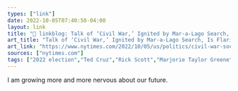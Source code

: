 ```yaml
---
types: ["link"]
date: 2022-10-05T07:40:50-04:00
layout: link
title: "🔗 linkblog: Talk of ‘Civil War,’ Ignited by Mar-a-Lago Search, Is Flaring Online - The New York Times'"
art_title: "Talk of ‘Civil War,’ Ignited by Mar-a-Lago Search, Is Flaring Online - The New York Times"
art_link: "https://www.nytimes.com/2022/10/05/us/politics/civil-war-social-media-trump.html"
sources: ["nytimes.com"]
tags: ["2022 election","Ted Cruz","Rick Scott","Marjorie Taylor Greene","civil war rhetoric"]
---
```

I am growing more and more nervous about our future.
 

